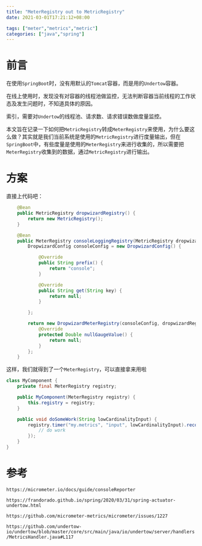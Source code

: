 ```yaml
---
title: "MeterRegistry out to MetricRegistry"
date: 2021-03-01T17:21:12+08:00

tags: ["meter","metrics","metric"]
categories: ["java","spring"]
---
```


# 前言

在使用``SpringBoot``时，没有用默认的``Tomcat``容器，而是用的``Undertow``容器。

在线上使用时，发现没有对容器的线程池做监控，无法判断容器当前线程的工作状态及发生问题时，不知道具体的原因。

索引，需要对``Undertow``的线程池、请求数、请求错误数做度量监控。

本文旨在记录一下如何把``MetricRegistry``转成``MeterRegistry``来使用，为什么要这么做？其实就是我们当前系统是使用的``MetricRegistry``进行度量输出，但在``SpringBoot``中，有些度量是使用的``MeterRegistry``来进行收集的，所以需要把``MeterRegistry``收集到的数据，通过``MetricRegistry``进行输出。

# 方案

直接上代码吧：

```java
    @Bean
	public MetricRegistry dropwizardRegistry() {
		return new MetricRegistry();
	}

	@Bean
	public MeterRegistry consoleLoggingRegistry(MetricRegistry dropwizardRegistry) {
		DropwizardConfig consoleConfig = new DropwizardConfig() {

			@Override
			public String prefix() {
				return "console";
			}

			@Override
			public String get(String key) {
				return null;
			}

		};

		return new DropwizardMeterRegistry(consoleConfig, dropwizardRegistry, HierarchicalNameMapper.DEFAULT, Clock.SYSTEM) {
			@Override
			protected Double nullGaugeValue() {
				return null;
			}
		};
	}
```

这样，我们就得到了一个``MeterRegistry``，可以直接拿来用啦

```java
class MyComponent {
    private final MeterRegistry registry;

    public MyComponent(MeterRegistry registry) {
        this.registry = registry;
    }

    public void doSomeWork(String lowCardinalityInput) {
        registry.timer("my.metrics", "input", lowCardinalityInput).record(() -> {
            // do work
        });
    }
}
```

# 参考

`https://micrometer.io/docs/guide/consoleReporter`

`https://frandorado.github.io/spring/2020/03/31/spring-actuator-undertow.html`

`https://github.com/micrometer-metrics/micrometer/issues/1227`

`https://github.com/undertow-io/undertow/blob/master/core/src/main/java/io/undertow/server/handlers/MetricsHandler.java#L117`